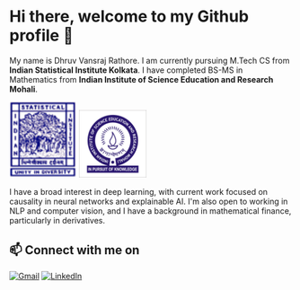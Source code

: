 
# Hi there, welcome to my Github profile 👋

My name is Dhruv Vansraj Rathore. I am currently pursuing M.Tech CS from **Indian Statistical Institute Kolkata**. I have completed BS-MS in Mathematics from **Indian Institute of Science Education and Research Mohali**.

<img src="images/isilogo.png" alt="Logo" width="120" height="auto">    <img src="images/iisermlogo.jpg" alt="Logo" width="120" height="auto">


I have a broad interest in deep learning, with current work focused on causality in neural networks and explainable AI. I'm also open to working in NLP and computer vision, and I have a background in mathematical finance, particularly in derivatives.

## 📫 Connect with me on
[![Gmail](https://img.shields.io/badge/Gmail-D14836?style=for-the-badge&logo=gmail&logoColor=white)](mailto:dhruvrathore2000@@gmail.com)
[![LinkedIn](https://img.shields.io/badge/LinkedIn-0077B5?style=for-the-badge&logo=linkedin&logoColor=white)](https://www.linkedin.com/in/dhruv-vansraj-rathore-a724291a3/)


<!---
drmkn/drmkn is a ✨ special ✨ repository because its `README.md` (this file) appears on your GitHub profile.
You can click the Preview link to take a look at your changes.
--->
